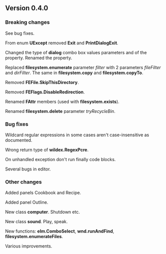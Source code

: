 ﻿## Version 0.4.0

### Breaking changes
See bug fixes.

From enum **UExcept** removed **Exit** and **PrintDialogExit**.

Changed the type of **dialog** combo box values parameters and of the property. Renamed the property.

Replaced **filesystem.enumerate** parameter *filter* with 2 parameters *fileFilter* and *dirFilter*. The same in **filesystem.copy** and **filesystem.copyTo**.

Removed **FEFile.SkipThisDirectory**.

Removed **FEFlags.DisableRedirection**.

Renamed **FAttr** members (used with **filesystem.exists**).

Renamed **filesystem.delete** parameter *tryRecycleBin*.


### Bug fixes
Wildcard regular expressions in some cases aren't case-insensitive as documented.

Wrong return type of **wildex.RegexPcre**.

On unhandled exception don't run finally code blocks.

Several bugs in editor.


### Other changes
Added panels Cookbook and Recipe.

Added panel Outline.

New class **computer**. Shutdown etc.

New class **sound**. Play, speak.

New functions: **elm.ComboSelect**, **wnd.runAndFind**, **filesystem.enumerateFiles**.

Various improvements.
